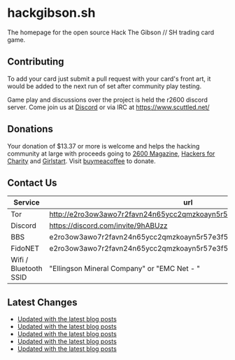 # hackgibson.sh
The homepage for the open source Hack The Gibson // SH trading card game.


## Contributing

To add your card just submit a pull request with your card's front art, it would be added to the next run of set after community play testing.

Game play and discussions over the project is held the r2600 discord server. Come join us at [Discord](https://discord.com/invite/9hABUzz) or via IRC at https://www.scuttled.net/


## Donations

Your donation of $13.37 or more is welcome and helps the hacking community at large with proceeds going to [2600 Magazine](https://2600.com/), [Hackers for Charity](https://hackersforcharity.org) and [Girlstart](https://girlstart.org).  Visit [buymeacoffee](https://www.buymeacoffee.com/hackgibson.sh) to donate.


## Contact Us

Service | url
-|-
Tor | http://e2ro3ow3awo7r2favn24n65ycc2qmzkoayn5r57e3f56nvjwdcgg32ad.onion
Discord | https://discord.com/invite/9hABUzz
BBS | e2ro3ow3awo7r2favn24n65ycc2qmzkoayn5r57e3f56nvjwdcgg32ad.onion:23
FidoNET | e2ro3ow3awo7r2favn24n65ycc2qmzkoayn5r57e3f56nvjwdcgg32ad.onion:24554
Wifi / Bluetooth SSID | "Ellingson Mineral Company" or "EMC Net - <fidonet address>"

## Latest Changes
<!-- BLOG-POST-LIST:START -->
- [Updated with the latest blog posts](https://github.com/DFW2600/hackgibson.sh/commit/26b8afab6873b3bc7899490cdd0145b8f642c153)
- [Updated with the latest blog posts](https://github.com/DFW2600/hackgibson.sh/commit/a23d01d5f265ebb88230bfb590ffcee4199f1d61)
- [Updated with the latest blog posts](https://github.com/DFW2600/hackgibson.sh/commit/22d47afcaec880235eab21f5c6340a5eabb9baae)
- [Updated with the latest blog posts](https://github.com/DFW2600/hackgibson.sh/commit/434eb6fb0ecca42a7e596228515a34e29af3bf27)
- [Updated with the latest blog posts](https://github.com/DFW2600/hackgibson.sh/commit/b5b44009ac2875cf1a0b557fcc65e12c1042a99d)
<!-- BLOG-POST-LIST:END -->
